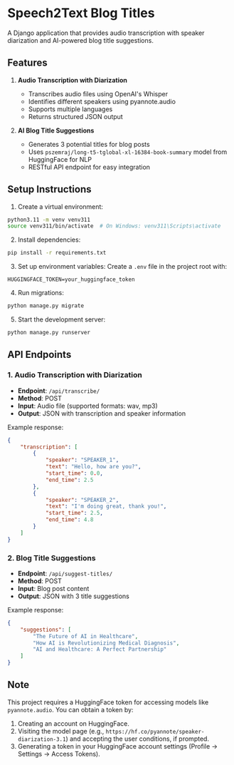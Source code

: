 # Speech2Text Blog Titles

A Django application that provides audio transcription with speaker diarization and AI-powered blog title suggestions.

## Features

1. **Audio Transcription with Diarization**
   - Transcribes audio files using OpenAI's Whisper
   - Identifies different speakers using pyannote.audio
   - Supports multiple languages
   - Returns structured JSON output

2. **AI Blog Title Suggestions**
   - Generates 3 potential titles for blog posts
   - Uses `pszemraj/long-t5-tglobal-xl-16384-book-summary` model from HuggingFace for NLP
   - RESTful API endpoint for easy integration

## Setup Instructions

1. Create a virtual environment:
```bash
python3.11 -m venv venv311
source venv311/bin/activate  # On Windows: venv311\Scripts\activate
```

2. Install dependencies:
```bash
pip install -r requirements.txt
```

3. Set up environment variables:
Create a `.env` file in the project root with:
```
HUGGINGFACE_TOKEN=your_huggingface_token
```

4. Run migrations:
```bash
python manage.py migrate
```

5. Start the development server:
```bash
python manage.py runserver
```

## API Endpoints

### 1. Audio Transcription with Diarization
- **Endpoint**: `/api/transcribe/`
- **Method**: POST
- **Input**: Audio file (supported formats: wav, mp3)
- **Output**: JSON with transcription and speaker information

Example response:
```json
{
    "transcription": [
        {
            "speaker": "SPEAKER_1",
            "text": "Hello, how are you?",
            "start_time": 0.0,
            "end_time": 2.5
        },
        {
            "speaker": "SPEAKER_2",
            "text": "I'm doing great, thank you!",
            "start_time": 2.5,
            "end_time": 4.8
        }
    ]
}
```

### 2. Blog Title Suggestions
- **Endpoint**: `/api/suggest-titles/`
- **Method**: POST
- **Input**: Blog post content
- **Output**: JSON with 3 title suggestions

Example response:
```json
{
    "suggestions": [
        "The Future of AI in Healthcare",
        "How AI is Revolutionizing Medical Diagnosis",
        "AI and Healthcare: A Perfect Partnership"
    ]
}
```

## Note
This project requires a HuggingFace token for accessing models like `pyannote.audio`. You can obtain a token by:
1. Creating an account on HuggingFace.
2. Visiting the model page (e.g., `https://hf.co/pyannote/speaker-diarization-3.1`) and accepting the user conditions, if prompted.
3. Generating a token in your HuggingFace account settings (Profile -> Settings -> Access Tokens). 